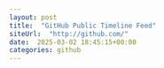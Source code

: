 ```yaml
---
layout: post
title:  "GitHub Public Timeline Feed"
siteUrl:  "http://github.com/"
date:  2025-03-02 18:45:15+00:00
categories: github
---
```


